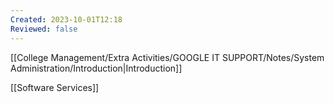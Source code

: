 ```yaml
---
Created: 2023-10-01T12:18
Reviewed: false
---
```

[[College Management/Extra Activities/GOOGLE IT SUPPORT/Notes/System Administration/Introduction|Introduction]]

[[Software Services]]